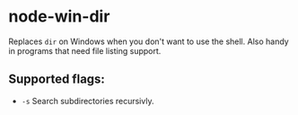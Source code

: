 # node-win-dir

Replaces `dir` on Windows when you don't want to use the shell. Also handy in programs that need file listing support.

## Supported flags:

* `-s` Search subdirectories recursivly. 
